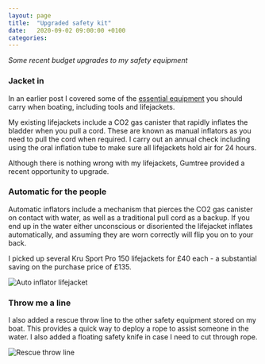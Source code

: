 ```yaml
---
layout: page
title:  "Upgraded safety kit"
date:   2020-09-02 09:00:00 +0100
categories:
---
```

*Some recent budget upgrades to my safety equipment*

### Jacket in
In an earlier post I covered some of the [essential equipment]({{site.baseurl}}/Essential-equipment) you should carry when boating, including tools and lifejackets.

My existing lifejackets include a CO2 gas canister that rapidly inflates the bladder when you pull a cord. These are known as manual inflators as you need to pull the cord when required. I carry out an annual check including using the oral inflation tube to make sure all lifejackets hold air for 24 hours.

Although there is nothing wrong with my lifejackets, Gumtree provided a recent opportunity to upgrade.

### Automatic for the people
Automatic inflators include a mechanism that pierces the CO2 gas canister on contact with water, as well as a traditional pull cord as a backup. If you end up in the water either unconscious or disoriented the lifejacket inflates automatically, and assuming they are worn correctly will flip you on to your back.

I picked up several Kru Sport Pro 150 lifejackets for £40 each - a substantial saving on the purchase price of £135.

![Auto inflator lifejacket]({{site.baseurl}}/images/auto-inflator.JPG)

### Throw me a line
I also added a rescue throw line to the other safety equipment stored on my boat. This provides a quick way to deploy a rope to assist someone in the water. I also added a floating safety knife in case I need to cut through rope.

![Rescue throw line]({{site.baseurl}}/images/throwline.jpg)
